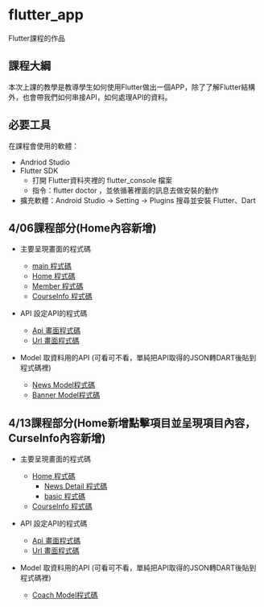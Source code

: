 # flutter_app

Flutter課程的作品

## 課程大綱

本次上課的教學是教導學生如何使用Flutter做出一個APP，除了了解Flutter結構外，也會帶我們如何串接API，如何處理API的資料。

## 必要工具

在課程會使用的軟體：
- Andriod Studio
- Flutter SDK
  - 打開 Flutter資料夾裡的 flutter_console 檔案
  - 指令：flutter doctor ，並依循著裡面的訊息去做安裝的動作
- 擴充軟體：Android Studio -> Setting -> Plugins 搜尋並安裝 Flutter、Dart

## 4/06課程部分(Home內容新增)

- 主要呈現畫面的程式碼
  - [main 程式碼](https://github.com/kuoricky22/Flutter/blob/main/lib/main.dart)
  - [Home 程式碼](https://github.com/kuoricky22/Flutter/blob/main/lib/home/Home.dart)
  - [Member 程式碼](https://github.com/kuoricky22/Flutter/blob/main/lib/news/Member.dart)
  - [CourseInfo 程式碼](https://github.com/kuoricky22/Flutter/blob/main/lib/courseinfo/CourseInfo.dart)

- API 設定API的程式碼
  - [Api 畫面程式碼](https://github.com/kuoricky22/Flutter/blob/main/lib/ApI/Api.dart)
  - [Url 畫面程式碼](https://github.com/kuoricky22/Flutter/blob/main/lib/ApI/Url.dart) 

- Model 取資料用的API (可看可不看，單純把API取得的JSON轉DART後貼到程式碼裡)
  - [News Model程式碼](https://github.com/kuoricky22/Flutter/blob/main/lib/Model/News.dart)
  - [Banner Model程式碼](https://github.com/kuoricky22/Flutter/blob/main/lib/Model/Banners.dart) 

## 4/13課程部分(Home新增點擊項目並呈現項目內容，CurseInfo內容新增)
- 主要呈現畫面的程式碼
  - [Home 程式碼](https://github.com/kuoricky22/Flutter/blob/main/lib/home/Home.dart)
    - [News Detail 程式碼](https://github.com/kuoricky22/Flutter/blob/main/lib/home/news_detail.dart)
    - [basic 程式碼](https://github.com/kuoricky22/Flutter/blob/main/lib/home/basic.dart)
  - [CourseInfo 程式碼](https://github.com/kuoricky22/Flutter/blob/main/lib/courseinfo/CourseInfo.dart)

- API 設定API的程式碼
  - [Api 畫面程式碼](https://github.com/kuoricky22/Flutter/blob/main/lib/ApI/Api.dart)
  - [Url 畫面程式碼](https://github.com/kuoricky22/Flutter/blob/main/lib/ApI/Url.dart) 

- Model 取資料用的API (可看可不看，單純把API取得的JSON轉DART後貼到程式碼裡)
  - [Coach Model程式碼](https://github.com/kuoricky22/Flutter/blob/main/lib/Model/Coach.dart)
